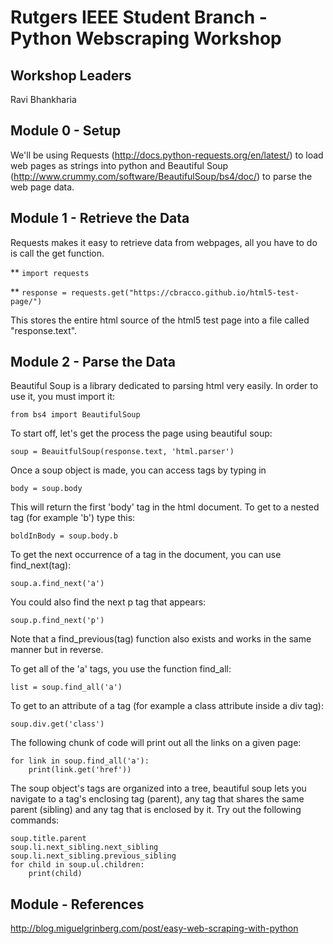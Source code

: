 # Rutgers IEEE Student Branch - Python Webscraping Workshop

## Workshop Leaders

Ravi Bhankharia

## Module 0 - Setup

We'll be using Requests (http://docs.python-requests.org/en/latest/) to load web pages as strings into python and Beautiful Soup (http://www.crummy.com/software/BeautifulSoup/bs4/doc/) to parse the web page data.

## Module 1 - Retrieve the Data

Requests makes it easy to retrieve data from webpages, all you have to do is call the get function.

** `import requests`

** `response = requests.get("https://cbracco.github.io/html5-test-page/")`

This stores the entire html source of the html5 test page into a file called "response.text".

## Module 2 - Parse the Data

Beautiful Soup is a library dedicated to parsing html very easily. In order to use it, you must import it:

`from bs4 import BeautifulSoup`

To start off, let's get the process the page using beautiful soup:

`soup = BeauitfulSoup(response.text, 'html.parser')`

Once a soup object is made, you can access tags by typing in

`body = soup.body`

This will return the first 'body' tag in the html document. To get to a nested tag (for example 'b') type this:

`boldInBody = soup.body.b`

To get the next occurrence of a tag in the document, you can use find_next(tag):

`soup.a.find_next('a')`

You could also find the next p tag that appears:

`soup.p.find_next('p')`

Note that a find_previous(tag) function also exists and works in the same manner but in reverse.

To get all of the 'a' tags, you use the function find_all:

`list = soup.find_all('a')`

To get to an attribute of a tag (for example a class attribute inside a div tag):

`soup.div.get('class')`

The following chunk of code will print out all the links on a given page:

```
for link in soup.find_all('a'):
    print(link.get('href'))
```

The soup object's tags are organized into a tree, beautiful soup lets you navigate to a tag's enclosing tag (parent), any tag that shares the same parent (sibling) and any tag that is enclosed by it. Try out the following commands:

```
soup.title.parent
soup.li.next_sibling.next_sibling
soup.li.next_sibling.previous_sibling
for child in soup.ul.children:
    print(child)
```


## Module - References
http://blog.miguelgrinberg.com/post/easy-web-scraping-with-python
